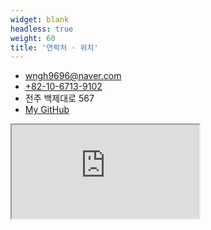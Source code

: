 ```yaml
---
widget: blank
headless: true
weight: 60
title: '연락처 · 위치'
---
```


<div class="about-contact">
  <ul class="contact-list">
    <li><i class="fas fa-envelope"></i><a href="mailto:wngh9696@naver.com">wngh9696@naver.com</a></li>
    <li><i class="fas fa-phone"></i><a href="tel:+821067139102">+82-10-6713-9102</a></li>
    <li><i class="fas fa-map-marker-alt"></i> 전주 백제대로 567</li>
    <li><i class="fab fa-github"></i><a href="https://github.com/jooho-le" target="_blank" rel="noopener">My GitHub</a></li>
  </ul>
</div>

<div class="about-map">
  <iframe
    title="Location Map"
    src="https://www.openstreetmap.org/export/embed.html?bbox=127.1089%2C35.8301%2C127.1389%2C35.8601&layer=mapnik&marker=35.8451%2C127.1239"
    loading="lazy"
    referrerpolicy="no-referrer-when-downgrade"
  ></iframe>
</div>
